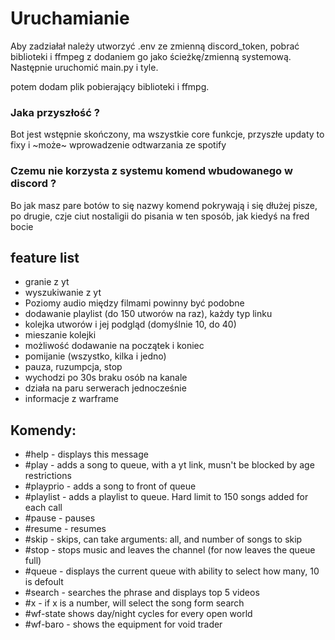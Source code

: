 # Uruchamianie
Aby zadziałał należy utworzyć .env ze zmienną discord_token, pobrać biblioteki i
ffmpeg z dodaniem go jako ścieżkę/zmienną systemową.
Następnie uruchomić main.py i tyle.

potem dodam plik pobierający biblioteki i ffmpg.

### Jaka przyszłość ?
Bot jest wstępnie skończony, ma wszystkie core funkcje,
przyszłe updaty to fixy i ~może~ wprowadzenie odtwarzania ze spotify

### Czemu nie korzysta z systemu komend wbudowanego w discord ?
Bo jak masz pare botów to się nazwy komend pokrywają i się dłużej pisze,
po drugie, czje ciut nostaligii do pisania w ten sposób, jak kiedyś na fred bocie

## feature list
- granie z yt
- wyszukiwanie z yt
- Poziomy audio między filmami powinny być podobne
- dodawanie playlist (do 150 utworów na raz), każdy typ linku
- kolejka utworów i jej podgląd (domyślnie 10, do 40)
- mieszanie kolejki
- możliwość dodawanie na początek i koniec
- pomijanie (wszystko, kilka i jedno)
- pauza, ruzumpcja, stop
- wychodzi po 30s braku osób na kanale
- działa na paru serwerach jednocześnie
- informacje z warframe

## Komendy:
- #help -     displays this message
- #play -     adds a song to queue, with a yt link, musn't be blocked by age restrictions
- #playprio - adds a song to front of queue
- #playlist - adds a playlist to queue. Hard limit to 150 songs added for each call
- #pause -    pauses
- #resume -   resumes
- #skip -     skips, can take arguments: all, and number of songs to skip
- #stop -     stops music and leaves the channel (for now leaves the queue full)
- #queue -    displays the current queue with ability to select how many, 10 is defoult
- #search -   searches the phrase and displays top 5 videos
- #x -        if x is a number, will select the song form search
- #wf-state   shows day/night cycles for every open world
- #wf-baro -  shows the equipment for void trader
